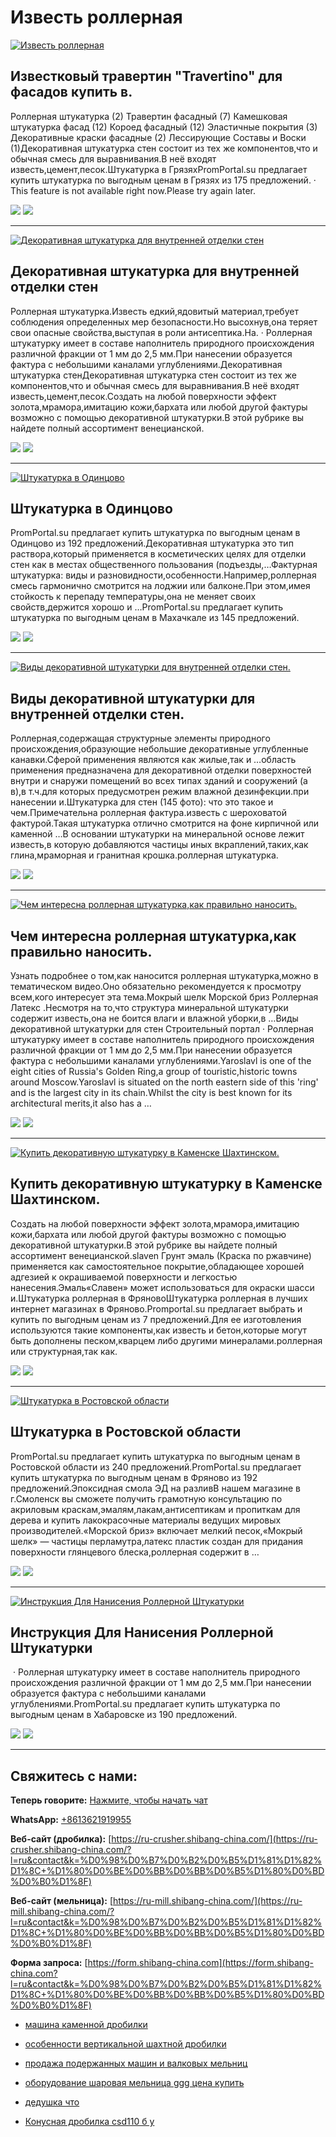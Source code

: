 # Известь роллерная

<a href="https://swt.shibang-china.com/?l=ru&img&k=%D0%98%D0%B7%D0%B2%D0%B5%D1%81%D1%82%D1%8C+%D1%80%D0%BE%D0%BB%D0%BB%D0%B5%D1%80%D0%BD%D0%B0%D1%8F" target="_blank">![Известь роллерная](http://static.shibang-china.com/all-800x300/21.jpg)</a>

## Известковый травертин &quot;Travertino&quot; для фасадов купить в.
Роллерная штукатурка (2) Травертин фасадный (7) Камешковая штукатурка фасад (12) Короед фасадный (12) Эластичные покрытия (3) Декоративные краски фасадные (2) Лессирующие Составы и Воски (1)Декоративная штукатурка стен состоит из тех же компонентов,что и обычная смесь для выравнивания.В неё входят известь,цемент,песок.Штукатурка в ГрязяхPromPortal.su предлагает купить штукатурка по выгодным ценам в Грязях из 175 предложений.&nbsp;&#0183;&#32;This feature is not available right now.Please try again later.


<a href="https://whatsapp.shibangsoft.com/WhatsApp.php" target="_blank" title="WhatsApp">![](http://static.shibang-china.com/icon/whatsapp.png)</a> <a href="https://swt.shibang-china.com/?l=ru&icon&k=%D0%98%D0%B7%D0%B2%D0%B5%D1%81%D1%82%D1%8C+%D1%80%D0%BE%D0%BB%D0%BB%D0%B5%D1%80%D0%BD%D0%B0%D1%8F" target="_blank">![](http://static.shibang-china.com/icon/chat-ru.png)</a>

---

<a href="https://swt.shibang-china.com/?l=ru&img&k=%D0%98%D0%B7%D0%B2%D0%B5%D1%81%D1%82%D1%8C+%D1%80%D0%BE%D0%BB%D0%BB%D0%B5%D1%80%D0%BD%D0%B0%D1%8F" target="_blank">![Декоративная штукатурка для внутренней отделки стен](http://static.shibang-china.com/all-800x300/24.jpg)</a>

## Декоративная штукатурка для внутренней отделки стен
Роллерная штукатурка.Известь едкий,ядовитый материал,требует соблюдения определенных мер безопасности.Но высохнув,она теряет свои опасные свойства,выступая в роли антисептика.На.&nbsp;&#0183;&#32;Роллерная штукатурку имеет в составе наполнитель природного происхождения различной фракции от 1 мм до 2,5 мм.При нанесении образуется фактура с небольшими каналами углублениями.Декоративная штукатурка стенДекоративная штукатурка стен состоит из тех же компонентов,что и обычная смесь для выравнивания.В неё входят известь,цемент,песок.Создать на любой поверхности эффект золота,мрамора,имитацию кожи,бархата или любой другой фактуры возможно с помощью декоративной штукатурки.В этой рубрике вы найдете полный ассортимент венецианской.


<a href="https://whatsapp.shibangsoft.com/WhatsApp.php" target="_blank" title="WhatsApp">![](http://static.shibang-china.com/icon/whatsapp.png)</a> <a href="https://swt.shibang-china.com/?l=ru&icon&k=%D0%98%D0%B7%D0%B2%D0%B5%D1%81%D1%82%D1%8C+%D1%80%D0%BE%D0%BB%D0%BB%D0%B5%D1%80%D0%BD%D0%B0%D1%8F" target="_blank">![](http://static.shibang-china.com/icon/chat-ru.png)</a>

---

<a href="https://swt.shibang-china.com/?l=ru&img&k=%D0%98%D0%B7%D0%B2%D0%B5%D1%81%D1%82%D1%8C+%D1%80%D0%BE%D0%BB%D0%BB%D0%B5%D1%80%D0%BD%D0%B0%D1%8F" target="_blank">![Штукатурка в Одинцово](http://static.shibang-china.com/all-800x300/422.jpg)</a>

## Штукатурка в Одинцово
PromPortal.su предлагает купить штукатурка по выгодным ценам в Одинцово из 192 предложений.Декоративная штукатурка это тип раствора,который применяется в косметических целях для отделки стен как в местах общественного пользования (подъезды,…Фактурная штукатурка: виды и разновидности,особенности.Например,роллерная смесь гармонично смотрится на лоджии или балконе.При этом,имея стойкость к перепаду температуры,она не меняет своих свойств,держится хорошо и …PromPortal.su предлагает купить штукатурка по выгодным ценам в Махачкале из 145 предложений.


<a href="https://whatsapp.shibangsoft.com/WhatsApp.php" target="_blank" title="WhatsApp">![](http://static.shibang-china.com/icon/whatsapp.png)</a> <a href="https://swt.shibang-china.com/?l=ru&icon&k=%D0%98%D0%B7%D0%B2%D0%B5%D1%81%D1%82%D1%8C+%D1%80%D0%BE%D0%BB%D0%BB%D0%B5%D1%80%D0%BD%D0%B0%D1%8F" target="_blank">![](http://static.shibang-china.com/icon/chat-ru.png)</a>

---

<a href="https://swt.shibang-china.com/?l=ru&img&k=%D0%98%D0%B7%D0%B2%D0%B5%D1%81%D1%82%D1%8C+%D1%80%D0%BE%D0%BB%D0%BB%D0%B5%D1%80%D0%BD%D0%B0%D1%8F" target="_blank">![Виды декоративной штукатурки для внутренней отделки стен.](http://static.shibang-china.com/all-800x300/876.jpg)</a>

## Виды декоративной штукатурки для внутренней отделки стен.
Роллерная,содержащая структурные элементы природного происхождения,образующие небольшие декоративные углубленные канавки.Сферой применения являются как жилые,так и …область применения предназначена для декоративной отделки поверхностей внутри и снаружи помещений во всех типах зданий и сооружений (а в),в т.ч.для которых предусмотрен режим влажной дезинфекции.при нанесении и.Штукатурка для стен (145 фото): что это такое и чем.Примечательна роллерная фактура.известь с шероховатой фактурой.Такая штукатурка отлично смотрится на фоне кирпичной или каменной …В основании штукатурки на минеральной основе лежит известь,в которую добавляются частицы иных вкраплений,таких,как глина,мраморная и гранитная крошка.роллерная штукатурка.


<a href="https://whatsapp.shibangsoft.com/WhatsApp.php" target="_blank" title="WhatsApp">![](http://static.shibang-china.com/icon/whatsapp.png)</a> <a href="https://swt.shibang-china.com/?l=ru&icon&k=%D0%98%D0%B7%D0%B2%D0%B5%D1%81%D1%82%D1%8C+%D1%80%D0%BE%D0%BB%D0%BB%D0%B5%D1%80%D0%BD%D0%B0%D1%8F" target="_blank">![](http://static.shibang-china.com/icon/chat-ru.png)</a>

---

<a href="https://swt.shibang-china.com/?l=ru&img&k=%D0%98%D0%B7%D0%B2%D0%B5%D1%81%D1%82%D1%8C+%D1%80%D0%BE%D0%BB%D0%BB%D0%B5%D1%80%D0%BD%D0%B0%D1%8F" target="_blank">![Чем интересна роллерная штукатурка,как правильно наносить.](http://static.shibang-china.com/all-800x300/977.jpg)</a>

## Чем интересна роллерная штукатурка,как правильно наносить.
Узнать подробнее о том,как наносится роллерная штукатурка,можно в тематическом видео.Оно обязательно рекомендуется к просмотру всем,кого интересует эта тема.Мокрый шелк Морской бриз Роллерная Латекс .Несмотря на то,что структура минеральной штукатурки содержит известь,она не боится влаги и влажной уборки,в …Виды декоративной штукатурки для стен Строительный портал&nbsp;&#0183;&#32;Роллерная штукатурку имеет в составе наполнитель природного происхождения различной фракции от 1 мм до 2,5 мм.При нанесении образуется фактура с небольшими каналами углублениями.Yaroslavl is one of the eight cities of Russia's Golden Ring,a group of touristic,historic towns around Moscow.Yaroslavl is situated on the north eastern side of this 'ring' and is the largest city in its chain.Whilst the city is best known for its architectural merits,it also has a …


<a href="https://whatsapp.shibangsoft.com/WhatsApp.php" target="_blank" title="WhatsApp">![](http://static.shibang-china.com/icon/whatsapp.png)</a> <a href="https://swt.shibang-china.com/?l=ru&icon&k=%D0%98%D0%B7%D0%B2%D0%B5%D1%81%D1%82%D1%8C+%D1%80%D0%BE%D0%BB%D0%BB%D0%B5%D1%80%D0%BD%D0%B0%D1%8F" target="_blank">![](http://static.shibang-china.com/icon/chat-ru.png)</a>

---

<a href="https://swt.shibang-china.com/?l=ru&img&k=%D0%98%D0%B7%D0%B2%D0%B5%D1%81%D1%82%D1%8C+%D1%80%D0%BE%D0%BB%D0%BB%D0%B5%D1%80%D0%BD%D0%B0%D1%8F" target="_blank">![Купить декоративную штукатурку в Каменске Шахтинском.](http://static.shibang-china.com/all-800x300/226.jpg)</a>

## Купить декоративную штукатурку в Каменске Шахтинском.
Создать на любой поверхности эффект золота,мрамора,имитацию кожи,бархата или любой другой фактуры возможно с помощью декоративной штукатурки.В этой рубрике вы найдете полный ассортимент венецианской.slaven Грунт эмаль (Краска по ржавчине) применяется как самостоятельное покрытие,обладающее хорошей адгезией к окрашиваемой поверхности и легкостью нанесения.Эмаль&#171;Славен&#187; может использоваться для окраски шасси и.Штукатурка роллерная в ФряновоШтукатурка роллерная в лучших интернет магазинах в Фряново.Promportal.su предлагает выбрать и купить по выгодным ценам из 7 предложений.Для ее изготовления используются такие компоненты,как известь и бетон,которые могут быть дополнены песком,кварцем либо другими минералами.роллерная или структурная,так как.


<a href="https://whatsapp.shibangsoft.com/WhatsApp.php" target="_blank" title="WhatsApp">![](http://static.shibang-china.com/icon/whatsapp.png)</a> <a href="https://swt.shibang-china.com/?l=ru&icon&k=%D0%98%D0%B7%D0%B2%D0%B5%D1%81%D1%82%D1%8C+%D1%80%D0%BE%D0%BB%D0%BB%D0%B5%D1%80%D0%BD%D0%B0%D1%8F" target="_blank">![](http://static.shibang-china.com/icon/chat-ru.png)</a>

---

<a href="https://swt.shibang-china.com/?l=ru&img&k=%D0%98%D0%B7%D0%B2%D0%B5%D1%81%D1%82%D1%8C+%D1%80%D0%BE%D0%BB%D0%BB%D0%B5%D1%80%D0%BD%D0%B0%D1%8F" target="_blank">![Штукатурка в Ростовской области](http://static.shibang-china.com/all-800x300/914.jpg)</a>

## Штукатурка в Ростовской области
PromPortal.su предлагает купить штукатурка по выгодным ценам в Ростовской области из 240 предложений.PromPortal.su предлагает купить штукатурка по выгодным ценам в Фряново из 192 предложений.Эпоксидная смола ЭД на разливВ нашем магазине в г.Смоленск вы сможете получить грамотную консультацию по акриловым краскам,эмалям,лакам,антисептикам и пропиткам для дерева и купить лакокрасочные материалы ведущих мировых производителей.&#171;Морской бриз&#187; включает мелкий песок,&#171;Мокрый шелк&#187; — частицы перламутра,латекс пластик создан для придания поверхности глянцевого блеска,роллерная содержит в …


<a href="https://whatsapp.shibangsoft.com/WhatsApp.php" target="_blank" title="WhatsApp">![](http://static.shibang-china.com/icon/whatsapp.png)</a> <a href="https://swt.shibang-china.com/?l=ru&icon&k=%D0%98%D0%B7%D0%B2%D0%B5%D1%81%D1%82%D1%8C+%D1%80%D0%BE%D0%BB%D0%BB%D0%B5%D1%80%D0%BD%D0%B0%D1%8F" target="_blank">![](http://static.shibang-china.com/icon/chat-ru.png)</a>

---

<a href="https://swt.shibang-china.com/?l=ru&img&k=%D0%98%D0%B7%D0%B2%D0%B5%D1%81%D1%82%D1%8C+%D1%80%D0%BE%D0%BB%D0%BB%D0%B5%D1%80%D0%BD%D0%B0%D1%8F" target="_blank">![Инструкция Для Нанисения Роллерной Штукатурки](http://static.shibang-china.com/all-800x300/83.jpg)</a>

## Инструкция Для Нанисения Роллерной Штукатурки
&nbsp;&#0183;&#32;Роллерная штукатурку имеет в составе наполнитель природного происхождения различной фракции от 1 мм до 2,5 мм.При нанесении образуется фактура с небольшими каналами углублениями.PromPortal.su предлагает купить штукатурка по выгодным ценам в Хабаровске из 190 предложений.

<a href="https://whatsapp.shibangsoft.com/WhatsApp.php" target="_blank" title="WhatsApp">![](http://static.shibang-china.com/icon/whatsapp.png)</a> <a href="https://swt.shibang-china.com/?l=ru&icon&k=%D0%98%D0%B7%D0%B2%D0%B5%D1%81%D1%82%D1%8C+%D1%80%D0%BE%D0%BB%D0%BB%D0%B5%D1%80%D0%BD%D0%B0%D1%8F" target="_blank">![](http://static.shibang-china.com/icon/chat-ru.png)</a>

---
## Свяжитесь с нами:

**Теперь говорите:** [Нажмите, чтобы начать чат](https://swt.shibang-china.com?l=ru&contact&k=%D0%98%D0%B7%D0%B2%D0%B5%D1%81%D1%82%D1%8C+%D1%80%D0%BE%D0%BB%D0%BB%D0%B5%D1%80%D0%BD%D0%B0%D1%8F)

**WhatsApp:**  [+8613621919955](https://whatsapp.shibangsoft.com/WhatsApp.php)

**Веб-сайт (дробилка):** [https://ru-crusher.shibang-china.com/](https://ru-crusher.shibang-china.com/?l=ru&contact&k=%D0%98%D0%B7%D0%B2%D0%B5%D1%81%D1%82%D1%8C+%D1%80%D0%BE%D0%BB%D0%BB%D0%B5%D1%80%D0%BD%D0%B0%D1%8F)

**Веб-сайт (мельница):** [https://ru-mill.shibang-china.com/](https://ru-mill.shibang-china.com/?l=ru&contact&k=%D0%98%D0%B7%D0%B2%D0%B5%D1%81%D1%82%D1%8C+%D1%80%D0%BE%D0%BB%D0%BB%D0%B5%D1%80%D0%BD%D0%B0%D1%8F)

**Форма запроса:** [https://form.shibang-china.com](https://form.shibang-china.com?l=ru&contact&k=%D0%98%D0%B7%D0%B2%D0%B5%D1%81%D1%82%D1%8C+%D1%80%D0%BE%D0%BB%D0%BB%D0%B5%D1%80%D0%BD%D0%B0%D1%8F)

* [машина каменной дробилки](../123/%D0%BC%D0%B0%D1%88%D0%B8%D0%BD%D0%B0%20%D0%BA%D0%B0%D0%BC%D0%B5%D0%BD%D0%BD%D0%BE%D0%B9%20%D0%B4%D1%80%D0%BE%D0%B1%D0%B8%D0%BB%D0%BA%D0%B8.md)

* [особенности вертикальной шахтной дробилки](../125/%D0%BE%D1%81%D0%BE%D0%B1%D0%B5%D0%BD%D0%BD%D0%BE%D1%81%D1%82%D0%B8%20%D0%B2%D0%B5%D1%80%D1%82%D0%B8%D0%BA%D0%B0%D0%BB%D1%8C%D0%BD%D0%BE%D0%B9%20%D1%88%D0%B0%D1%85%D1%82%D0%BD%D0%BE%D0%B9%20%D0%B4%D1%80%D0%BE%D0%B1%D0%B8%D0%BB%D0%BA%D0%B8.md)

* [продажа подержанных машин и валковых мельниц](../125/%D0%BF%D1%80%D0%BE%D0%B4%D0%B0%D0%B6%D0%B0%20%D0%BF%D0%BE%D0%B4%D0%B5%D1%80%D0%B6%D0%B0%D0%BD%D0%BD%D1%8B%D1%85%20%D0%BC%D0%B0%D1%88%D0%B8%D0%BD%20%D0%B8%20%D0%B2%D0%B0%D0%BB%D0%BA%D0%BE%D0%B2%D1%8B%D1%85%20%D0%BC%D0%B5%D0%BB%D1%8C%D0%BD%D0%B8%D1%86.md)

* [оборудование шаровая мельница ggg цена купить](../122/%D0%BE%D0%B1%D0%BE%D1%80%D1%83%D0%B4%D0%BE%D0%B2%D0%B0%D0%BD%D0%B8%D0%B5%20%D1%88%D0%B0%D1%80%D0%BE%D0%B2%D0%B0%D1%8F%20%D0%BC%D0%B5%D0%BB%D1%8C%D0%BD%D0%B8%D1%86%D0%B0%20ggg%20%D1%86%D0%B5%D0%BD%D0%B0%20%D0%BA%D1%83%D0%BF%D0%B8%D1%82%D1%8C.md)

* [дедушка что](../124/%D0%B4%D0%B5%D0%B4%D1%83%D1%88%D0%BA%D0%B0%20%D1%87%D1%82%D0%BE.md)

* [Конусная дробилка csd110 б  у](../121/%D0%9A%D0%BE%D0%BD%D1%83%D1%81%D0%BD%D0%B0%D1%8F%20%D0%B4%D1%80%D0%BE%D0%B1%D0%B8%D0%BB%D0%BA%D0%B0%20csd110%20%D0%B1%20%20%D1%83.md)